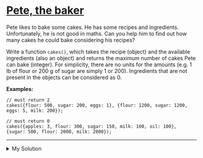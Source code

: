 # [Pete, the baker](https://www.codewars.com/kata/525c65e51bf619685c000059)

Pete likes to bake some cakes. He has some recipes and ingredients. Unfortunately, he is not good in maths. Can you help
him to find out how many cakes he could bake considering his recipes?

Write a function `cakes()`, which takes the recipe (object) and the available ingredients (also an object) and returns
the maximum number of cakes Pete can bake (integer). For simplicity, there are no units for the amounts (e.g. 1 lb of
flour or 200 g of sugar are simply 1 or 200). Ingredients that are not present in the objects can be considered as 0.

**Examples:**

```
// must return 2
cakes({flour: 500, sugar: 200, eggs: 1}, {flour: 1200, sugar: 1200, eggs: 5, milk: 200});

// must return 0
cakes({apples: 3, flour: 300, sugar: 150, milk: 100, oil: 100}, {sugar: 500, flour: 2000, milk: 2000});
```

---

<details><summary>My Solution</summary>

```js
function cakes(recipe, available) {
  let amount = [];
  for (ingredient in recipe) {
    if (!available[ingredient]) return 0;
    amount.push(Math.floor(available[ingredient] / recipe[ingredient]));
  }
  return Math.min(...amount);
}
```

</details>
